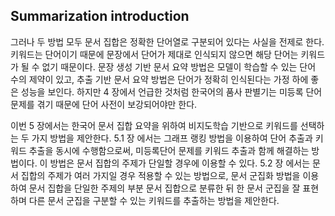 ## Summarization introduction

그러나 두 방법 모두 문서 집합은 정확한 단어열로 구분되어 있다는 사실을 전제로 한다.
키워드는 단어이기 때문에 문장에서 단어가 제대로 인식되지 않으면 해당 단어는 키워드가 될 수 없기 때문이다.
문장 생성 기반 문서 요약 방법은 모델이 학습할 수 있는 단어 수의 제약이 있고, 추출 기반 문서 요약 방법은 단어가 정확히 인식된다는 가정 하에 좋은 성능을 보인다.
하지만 4 장에서 언급한 것처럼 한국어의 품사 판별기는 미등록 단어 문제를 겪기 때문에 단어 사전이 보강되어야만 한다.

이번 5 장에서는 한국어 문서 집합 요약을 위하여 비지도학습 기반으로 키워드를 선택하는 두 가지 방법을 제안한다.
5.1 장 에서는 그래프 랭킹 방법을 이용하여 단어 추출과 키워드 추출을 동시에 수행함으로써, 미등록단어 문제를 키워드 추출과 함께 해결하는 방법이다.
이 방법은 문서 집합의 주제가 단일할 경우에 이용할 수 있다.
5.2 장 에서는 문서 집합의 주제가 여러 가지일 경우 적용할 수 있는 방법으로, 문서 군집화 방법을 이용하여 문서 집합을 단일한 주제의 부분 문서 집합으로 분류한 뒤 한 문서 군집을 잘 표현하며 다른 문서 군집을 구분할 수 있는 키워드를 추출하는 방법을 제안한다.
